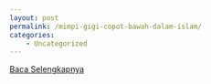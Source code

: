 ```yaml
---
layout: post
permalink: /mimpi-gigi-copot-bawah-dalam-islam/
categories:
    - Uncategorized
---
```


[Baca Selengkapnya](/03)